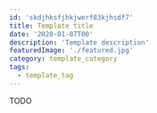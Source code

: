 ```yaml
---
id: 'skdjhksfjhkjwerf83kjhsdf7'
title: Template title
date: '2020-01-07T00'
description: 'Template description'
featuredImage: './featured.jpg'
category: template_category
tags:
  - template_tag
---
```


TODO
